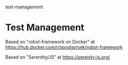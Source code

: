 test-management
# Test Management

Based on "robot-framework on Docker" at https://hub.docker.com/r/ppodgorsek/robot-framework

Based on "Serentity/JS" at https://serenity-js.org/
